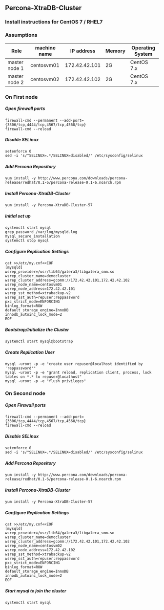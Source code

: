 ## Percona-XtraDB-Cluster
### Install instructions for CentOS 7 / RHEL7

### Assumptions
|Role|machine name|IP address|Memory|Operating System|
|-|-|-|-|-|
|master node 1|centosvm01|172.42.42.101|2G|CentOS 7.x|
|master node 2|centosvm02|172.42.42.102|2G|CentOS 7.x|

### On First node
##### Open firewall ports
```
firewall-cmd --permanent --add-port={3306/tcp,4444/tcp,4567/tcp,4568/tcp}
firewall-cmd --reload
```
##### Disable SELinux
```
setenforce 0
sed -i 's/^SELINUX=.*/SELINUX=disabled/' /etc/sysconfig/selinux
```
##### Add Percona Repository
```
yum install -y http://www.percona.com/downloads/percona-release/redhat/0.1-6/percona-release-0.1-6.noarch.rpm
```
##### Install Percona-XtraDB-Cluster
```
yum install -y Percona-XtraDB-Cluster-57
```
##### Initial set up
```
systemctl start mysql
grep password /var/log/mysqld.log
mysql_secure_installation
systemctl stop mysql
```
##### Configure Replication Settings
```
cat >>/etc/my.cnf<<EOF
[mysqld]
wsrep_provider=/usr/lib64/galera3/libgalera_smm.so
wsrep_cluster_name=democluster
wsrep_cluster_address=gcomm://172.42.42.101,172.42.42.102
wsrep_node_name=centosvm01
wsrep_node_address=172.42.42.101
wsrep_sst_method=xtrabackup-v2
wsrep_sst_auth=repuser:reppassword
pxc_strict_mode=ENFORCING
binlog_format=ROW
default_storage_engine=InnoDB
innodb_autoinc_lock_mode=2
EOF
```
##### Bootstrap/Initialize the Cluster
```
systemctl start mysql@bootstrap
```
##### Create Replication User
```
mysql -uroot -p -e "create user repuser@localhost identified by 'reppassword'"
mysql -uroot -p -e "grant reload, replication client, process, lock tables on *.* to repuser@localhost"
mysql -uroot -p -e "flush privileges"
```

### On Second node
##### Open Firewall ports
```
firewall-cmd --permanent --add-port={3306/tcp,4444/tcp,4567/tcp,4568/tcp}
firewall-cmd --reload
```
##### Disable SELinux
```
setenforce 0
sed -i 's/^SELINUX=.*/SELINUX=disabled/' /etc/sysconfig/selinux
```
##### Add Percona Repository
```
yum install -y http://www.percona.com/downloads/percona-release/redhat/0.1-6/percona-release-0.1-6.noarch.rpm
```
##### Install Percona-XtraDB-Cluster
```
yum install -y Percona-XtraDB-Cluster-57
```
##### Configure Replication Settings
```
cat >>/etc/my.cnf<<EOF
[mysqld]
wsrep_provider=/usr/lib64/galera3/libgalera_smm.so
wsrep_cluster_name=democluster
wsrep_cluster_address=gcomm://172.42.42.101,172.42.42.102
wsrep_node_name=centosvm02
wsrep_node_address=172.42.42.102
wsrep_sst_method=xtrabackup-v2
wsrep_sst_auth=repuser:reppassword
pxc_strict_mode=ENFORCING
binlog_format=ROW
default_storage_engine=InnoDB
innodb_autoinc_lock_mode=2
EOF
```
##### Start mysql to join the cluster
```
systemctl start mysql
```
